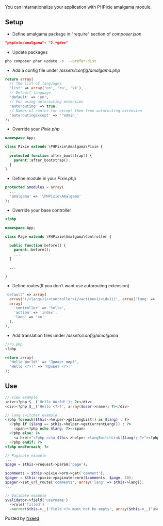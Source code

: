 You can intarnationalize your application with PHPixie amalgama module.

Setup
--------------------
* Define amalgama package in "require" section of *composer.json*
``` json
"phpixie/amalgama": "2.*@dev"
```
* Update packages
``` bash
php composer.phar update -o  --prefer-dist
```
* Add a config file under */assets/config/amalgama.php*
``` php
return array(
  // The list of languages
  'list' => array('en', 'ru', 'kk'),
  // Default language
  'default' => 'en',
  // For using autorouting extension
  'autorouting' => true,
  // Names of routes for except them from autorouting extension
  'autoroutingExcept' => '^admin_'
);
```
* Override your *Pixie.php*
``` php
namespace App;

class Pixie extends \PHPixie\Amalgama\Pixie {
  ...
  protected function after_bootstrap() {
    parent::after_bootstrap();
  }
}
```
* Define module in your *Pixie.php*
``` php
protected $modules = array(
  ...
  'amalgama' => '\PHPixie\Amalgama'
);
```
* Override your base controller
``` php
<?php

namespace App;

class Page extends \PHPixie\Amalgama\Controller {

  public function before() {
    parent::before();
    ...
  }

  ...

}
```
* Define routes(If you don't want use autorouting extension)
``` php
'default' => array(
  array('(/<lang>)(/<controller>(/<action>(/<id>)))', array('lang' => '(en|ru)')
  array(
    'controller' => 'hello',
    'action' => 'index',
    'lang' => 'en'
  ),
),
```
* Add translation files under */assets/config/amalgama*
``` php
//ru.php
<?php

return array(
  'Hello World!' => 'Привет мир!',
  'Hello <?>!' => 'Привет <?>!'
);
```
Use
--------------------
``` php
// view example
<div><?php $__('Hello World!'); ?></div>
<div><?php $__('Hello <?>!', array($user->name); ?></div>
```
``` php
// lang switcher example
<?php foreach($this->helper->getLangList() as $lang) : ?>
  <?php if ($lang == $this->helper->getCurrentLang()) : ?>
    <span><?php echo $lang; ?></span>
  <?php else: ?>
    <a href="<?php echo $this->helper->langSwitchLink($lang); ?>"><?php echo $lang; ?></a>
  <?php endif; ?>
<?php endforeach; ?>
```
``` php
// Paginate example
...
$page = $this->request->param('page');

$comments = $this->pixie->orm->get('comment');
$pager = $this->pixie->paginate->orm($comments, $page, 10);
$pager->set_url_route('comments', array('lang' => $this->lang));
...
```
``` php
// Validate example
$validator->field('username')
  ->rule('filled')
  ->error($this->__('Field <?> must not be empty', array($this->__('username'))));
```

Posted by [Nxeed](https://github.com/nxeed)
